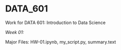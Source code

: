 # DATA_601
Work for DATA 601: Introduction to Data Science

*Week 01:*
 
Major Files: HW-01.ipynb, my_script.py, summary.text
